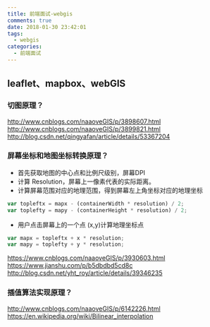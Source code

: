 ```yaml
---
title: 前端面试-webgis
comments: true
date: 2018-01-30 23:42:01
tags:
  - webgis
categories:
  - 前端面试
---
```


## leaflet、mapbox、webGIS
<!-- more -->

### 切图原理？

http://www.cnblogs.com/naaoveGIS/p/3898607.html
http://www.cnblogs.com/naaoveGIS/p/3899821.html
http://blog.csdn.net/qingyafan/article/details/53367204

### 屏幕坐标和地图坐标转换原理？
- 首先获取地图的中心点和比例尺级别，屏幕DPI
- 计算 Resolution，屏幕上一像素代表的实际距离。
- 计算屏幕范围对应的地理范围，得到屏幕左上角坐标对应的地理坐标
```js
var topleftx = mapx - (containerWidth * resolution) / 2;
var toplefty = mapy - (containerHeight * resolution) / 2;
```
- 用户点击屏幕上的一个点 (x,y)计算地理坐标点
```js
var mapx = topleftx + x * resolution;
var mapy = toplefty + y * resolution;
```
https://www.cnblogs.com/naaoveGIS/p/3930603.html
https://www.jianshu.com/p/b5dbdbd5cd8c
http://blog.csdn.net/yht_roy/article/details/39346235

### 插值算法实现原理？
http://www.cnblogs.com/naaoveGIS/p/6142226.html
https://en.wikipedia.org/wiki/Bilinear_interpolation
